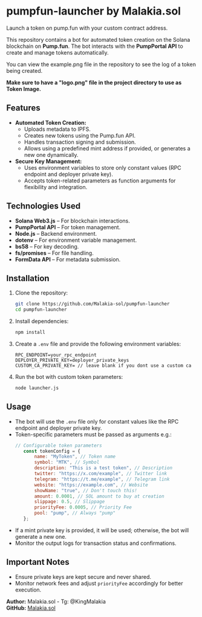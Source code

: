 # pumpfun-launcher by Malakia.sol

Launch a token on pump.fun with your custom contract address.

This repository contains a bot for automated token creation on the Solana blockchain on **Pump.fun**. The bot interacts with the **PumpPortal API** to create and manage tokens automatically.

You can view the example.png file in the repository to see the log of a token being created.

**Make sure to have a "logo.png" file in the project directory to use as Token Image.**

## Features

- **Automated Token Creation:**
  - Uploads metadata to IPFS.
  - Creates new tokens using the Pump.fun API.
  - Handles transaction signing and submission.
  - Allows using a predefined mint address if provided, or generates a new one dynamically.
- **Secure Key Management:**
  - Uses environment variables to store only constant values (RPC endpoint and deployer private key).
  - Accepts token-related parameters as function arguments for flexibility and integration.

## Technologies Used

- **Solana Web3.js** – For blockchain interactions.
- **PumpPortal API** – For token management.
- **Node.js** – Backend environment.
- **dotenv** – For environment variable management.
- **bs58** – For key decoding.
- **fs/promises** – For file handling.
- **FormData API** – For metadata submission.

## Installation

1. Clone the repository:
   ```sh
   git clone https://github.com/Malakia-sol/pumpfun-launcher
   cd pumpfun-launcher
   ```

2. Install dependencies:
   ```sh
   npm install
   ```

3. Create a `.env` file and provide the following environment variables:
   ```env
   RPC_ENDPOINT=your_rpc_endpoint
   DEPLOYER_PRIVATE_KEY=deployer_private_keys
   CUSTOM_CA_PRIVATE_KEY= // leave blank if you dont use a custom ca
   ```

4. Run the bot with custom token parameters:
   ```sh
   node launcher.js
   ```

## Usage

- The bot will use the `.env` file only for constant values like the RPC endpoint and deployer private key.
- Token-specific parameters must be passed as arguments  e.g.:
   ```js
   // Configurable token parameters
      const tokenConfig = {
          name: "MyToken", // Token name
          symbol: "MTK", // Symbol
          description: "This is a test token", // Description
          twitter: "https://x.com/example", // Twitter link
          telegram: "https://t.me/example", // Telegram link
          website: "https://example.com", // Website
          showName: "true", // Don't touch this!
          amount: 0.0001, // SOL amount to buy at creation
          slippage: 0.5, // Slippage
          priorityFee: 0.0005, // Priority Fee
          pool: "pump", // Always "pump"
      };
   ```
- If a mint private key is provided, it will be used; otherwise, the bot will generate a new one.
- Monitor the output logs for transaction status and confirmations.

## Important Notes

- Ensure private keys are kept secure and never shared.
- Monitor network fees and adjust `priorityFee` accordingly for better execution.

**Author:** Malakia.sol - Tg: @KingMalakia  
**GitHub:** [Malakia.sol](https://github.com/Malakia-sol)
